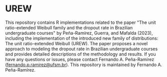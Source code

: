 # UREW

This repository contains R implementations related to the paper "The unit ratio-extended Weibull family and the dropout rate in Brazilian undergraduate courses" by Peña-Ramírez, Guerra, and Mafalda (2023), including the implementation of the introduced new family of distributions: The unit ratio-extended Weibull (UREW). The paper proposes a novel approach to modeling the dropout rate in Brazilian undergraduate courses and provides detailed descriptions of the methodology and results. If you have any questions or issues, please contact Fernando A. Peña-Ramírez (fernando.p.ramirez@ufsm.br). This repository is maintained by Fernando A. Peña-Ramírez.
